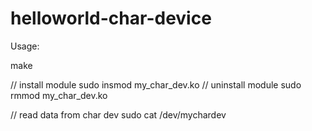 # helloworld-char-device
Usage:

make

// install module
sudo insmod my_char_dev.ko
// uninstall module
sudo rmmod my_char_dev.ko

// read data from char dev
sudo cat /dev/mychardev



